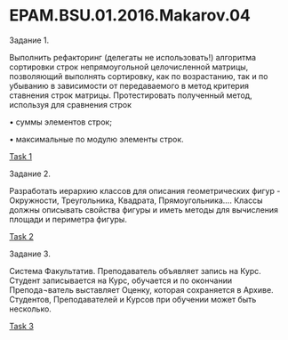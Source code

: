 # EPAM.BSU.01.2016.Makarov.04
Задание 1.

Выполнить рефакторинг (делегаты не использовать!) алгоритма сортировки строк непрямоугольной целочисленной матрицы, позволяющий выполнять сортировку, как по возрастанию, так и по убыванию в зависимости от передаваемого в метод критерия ставнения строк матрицы. Протестировать полученный метод, используя для сравнения строк 

•	суммы элементов строк; 

•	максимальные по модулю элементы строк. 

<a href="https://github.com/RomanMakarov1002/EPAM.BSU.01.2016.Makarov.01/tree/master/EPAM%20BSU%2001%202016%20Makarov%2002"> Task 1 </a>

Задание 2.

Разработать иерархию классов для описания геометрических фигур - Окружности, Треугольника, Квадрата, Прямоугольника…. Классы должны описывать свойства фигуры и иметь методы для вычисления площади и периметра фигуры.

<a href="https://github.com/RomanMakarov1002/EPAM.BSU.01.2016.Makarov.04/tree/master/Task2Day4"> Task 2 </a>

Задание 3.

Система Факультатив. Преподаватель объявляет запись на Курс. Студент записывается на Курс, обучается и по окончании Препода¬ватель выставляет Оценку, которая сохраняется в Архиве. Студентов, Преподавателей и Курсов при обучении может быть несколько.

<a href="https://github.com/RomanMakarov1002/EPAM.BSU.01.2016.Makarov.04/tree/master/Task3Day4"> Task 3</a>

